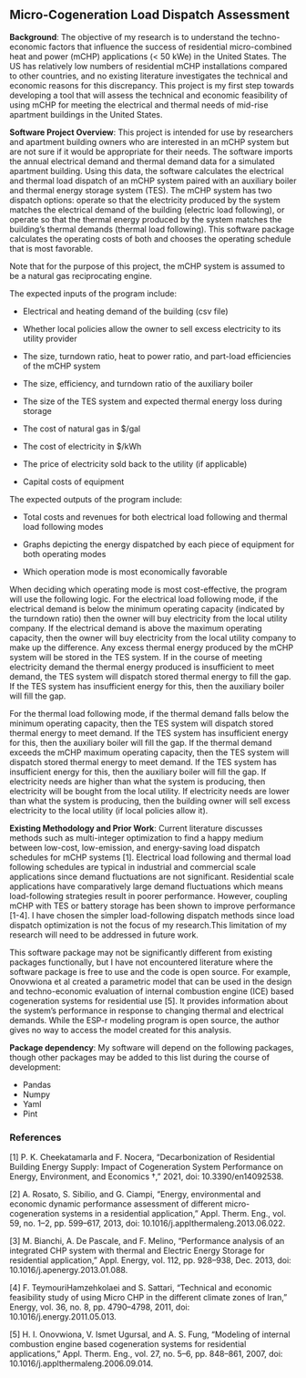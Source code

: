 ## Micro-Cogeneration Load Dispatch Assessment

**Background**: The objective of my research is to understand the techno-economic factors that influence the success of residential micro-combined heat and power (mCHP) applications (< 50 kWe) in the United States. The US has relatively low numbers of residential mCHP installations compared to other countries, and no existing literature investigates the technical and economic reasons for this discrepancy. This project is my first step towards developing a tool that will assess the technical and economic feasibility of using mCHP for meeting the electrical and thermal needs of mid-rise apartment buildings in the United States.

**Software Project Overview**:  This project is intended for use by researchers and apartment building owners who are interested in an mCHP system but are not sure if it would be appropriate for their needs. The software imports the annual electrical demand and thermal demand data for a simulated apartment building. Using this data, the software calculates the electrical and thermal load dispatch of an mCHP system paired with an auxiliary boiler and thermal energy storage system (TES). The mCHP system has two dispatch options: operate so that the electricity produced by the system matches the electrical demand of the building (electric load following), or operate so that the thermal energy produced by the system matches the building’s thermal demands (thermal load following). This software package calculates the operating costs of both and chooses the operating schedule that is most favorable.

Note that for the purpose of this project, the mCHP system is assumed to be a natural gas reciprocating engine.

The expected inputs of the program include:

- Electrical and heating demand of the building (csv file)

- Whether local policies allow the owner to sell excess electricity to its utility provider

- The size, turndown ratio, heat to power ratio, and part-load efficiencies of the mCHP system

- The size, efficiency, and turndown ratio of the auxiliary boiler

- The size of the TES system and expected thermal energy loss during storage

- The cost of natural gas in $/gal

- The cost of electricity in $/kWh

- The price of electricity sold back to the utility (if applicable)

- Capital costs of equipment

The expected outputs of the program include:

- Total costs and revenues for both electrical load following and thermal load following modes

- Graphs depicting the energy dispatched by each piece of equipment for both operating modes

- Which operation mode is most economically favorable

When deciding which operating mode is most cost-effective, the program will use the following logic. For the electrical load following mode, if the electrical demand is below the minimum operating capacity (indicated by the turndown ratio) then the owner will buy electricity from the local utility company. If the electrical demand is above the maximum operating capacity, then the owner will buy electricity from the local utility company to make up the difference. Any excess thermal energy produced by the mCHP system will be stored in the TES system. If in the course of meeting electricity demand the thermal energy produced is insufficient to meet demand, the TES system will dispatch stored thermal energy to fill the gap. If the TES system has insufficient energy for this, then the auxiliary boiler will fill the gap.

For the thermal load following mode, if the thermal demand falls below the minimum operating capacity, then the TES system will dispatch stored thermal energy to meet demand. If the TES system has insufficient energy for this, then the auxiliary boiler will fill the gap. If the thermal demand exceeds the mCHP maximum operating capacity, then the TES system will dispatch stored thermal energy to meet demand. If the TES system has insufficient energy for this, then the auxiliary boiler will fill the gap. If electricity needs are higher than what the system is producing, then electricity will be bought from the local utility. If electricity needs are lower than what the system is producing, then the building owner will sell excess electricity to the local utility (if local policies allow it).

**Existing Methodology and Prior Work**: Current literature discusses methods such as multi-integer optimization to find a happy medium between low-cost, low-emission, and energy-saving load dispatch schedules for mCHP systems [1]. Electrical load following and thermal load following schedules are typical in industrial and commercial scale applications since demand fluctuations are not significant. Residential scale applications have comparatively large demand fluctuations which means load-following strategies result in poorer performance. However, coupling mCHP with TES or battery storage has been shown to improve performance [1-4]. I have chosen the simpler load-following dispatch methods since load dispatch optimization is not the focus of my research.This limitation of my research will need to be addressed in future work.

This software package may not be significantly different from existing packages functionally, but I have not encountered literature where the software package is free to use and the code is open source. For example, Onovwiona et al created a parametric model that can be used in the design and techno-economic evaluation of internal combustion engine (ICE) based cogeneration systems for residential use [5]. It provides information about the system’s performance in response to changing thermal and electrical demands. While the ESP-r modeling program is open source, the author gives no way to access the model created for this analysis.

**Package dependency**: My software will depend on the following packages, though other packages may be added to this list during the course of development:

- Pandas
- Numpy
- Yaml
- Pint

### References

[1] P. K. Cheekatamarla and F. Nocera, “Decarbonization of Residential Building Energy Supply: Impact of Cogeneration System Performance on Energy, Environment, and Economics †,” 2021, doi: 10.3390/en14092538.

[2] A. Rosato, S. Sibilio, and G. Ciampi, “Energy, environmental and economic dynamic performance assessment of different micro-cogeneration systems in a residential application,” Appl. Therm. Eng., vol. 59, no. 1–2, pp. 599–617, 2013, doi: 10.1016/j.applthermaleng.2013.06.022.

[3] M. Bianchi, A. De Pascale, and F. Melino, “Performance analysis of an integrated CHP system with thermal and Electric Energy Storage for residential application,” Appl. Energy, vol. 112, pp. 928–938, Dec. 2013, doi: 10.1016/j.apenergy.2013.01.088.

[4] F. TeymouriHamzehkolaei and S. Sattari, “Technical and economic feasibility study of using Micro CHP in the different climate zones of Iran,” Energy, vol. 36, no. 8, pp. 4790–4798, 2011, doi: 10.1016/j.energy.2011.05.013.

[5] H. I. Onovwiona, V. Ismet Ugursal, and A. S. Fung, “Modeling of internal combustion engine based cogeneration systems for residential applications,” Appl. Therm. Eng., vol. 27, no. 5–6, pp. 848–861, 2007, doi: 10.1016/j.applthermaleng.2006.09.014.